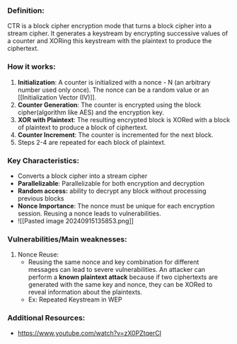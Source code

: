 ### Definition:
CTR is a block cipher encryption mode that turns a block cipher into a stream cipher. It generates a keystream by encrypting successive values of a counter and XORing this keystream with the plaintext to produce the ciphertext.
### How it works:
1. **Initialization**: A counter is initialized with a nonce - N (an arbitrary number used only once). The nonce can be a random value or an [[Initialization Vector (IV)]].
2. **Counter Generation**: The counter is encrypted using the block cipher(algorithm like AES) and the encryption key.
3. **XOR with Plaintext**: The resulting encrypted block is XORed with a block of plaintext to produce a block of ciphertext.
4. **Counter Increment**: The counter is incremented for the next block.
5. Steps 2-4 are repeated for each block of plaintext.
### Key Characteristics:
- Converts a block cipher into a stream cipher
- **Parallelizable**: Parallelizable for both encryption and decryption
- **Random access:** ability to decrypt any block without processing previous blocks
- **Nonce Importance**: The nonce must be unique for each encryption session. Reusing a nonce leads to vulnerabilities.
- ![[Pasted image 20240915135853.png]]

### Vulnerabilities/Main weaknesses:
1. Nonce Reuse:
	- Reusing the same nonce and key combination for different messages can lead to severe vulnerabilities. An attacker can perform a **known plaintext attack** because if two ciphertexts are generated with the same key and nonce, they can be XORed to reveal information about the plaintexts.
	- Ex: Repeated Keystream in WEP

### Additional Resources:
- https://www.youtube.com/watch?v=zX0PZtqerCI